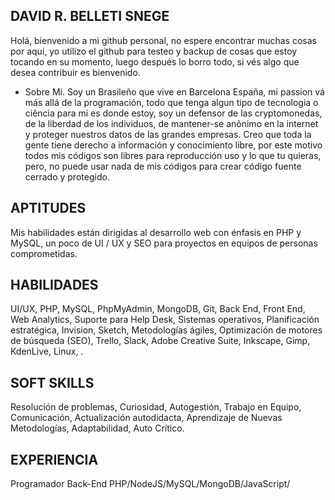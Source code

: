 ## DAVID R. BELLETI SNEGE

Holá, bienvenido a mi github personal, no espere encontrar muchas cosas por aqui, yo utilizo el github para testeo y backup de cosas que estoy tocando en su momento, luego después lo borro todo, si vés algo que desea contribuir es bienvenido.

- Sobre Mi.
Soy un Brasileño que vive en Barcelona España, mi passion vá más allá de la programación, todo que tenga algun tipo de tecnologia o ciência para mi es donde estoy, soy un defensor de las cryptomonedas, de la liberdad de los individuos, de mantener-se anônimo en la internet y proteger nuestros datos de las grandes empresas. Creo que toda la gente tiene derecho a información y conocimiento libre, por este motivo todos mis códigos son libres para reproducción uso y lo que tu quieras, pero, no puede usar nada de mis códigos para crear código fuente cerrado y protegido.

## APTITUDES

Mis habilidades están dirigidas al desarrollo web con énfasis en PHP y MySQL, un poco de UI / UX y SEO para proyectos en equipos de personas comprometidas. 

## HABILIDADES

UI/UX, PHP, MySQL, PhpMyAdmin, MongoDB, Git, Back End, Front End, Web Analytics, Suporte para Help Desk, Sistemas operativos, Planificación estratégica, Invision, Sketch, Metodologías ágiles, Optimización de motores de búsqueda (SEO), Trello, Slack, Adobe Creative Suite, Inkscape, Gimp, KdenLive, Linux, .

## SOFT SKILLS

Resolución de problemas, Curiosidad, Autogestión, Trabajo en Equipo, Comunicación, Actualización autodidacta, Aprendizaje de Nuevas Metodologías, Adaptabilidad, Auto Crítico.

## EXPERIENCIA

Programador Back-End PHP/NodeJS/MySQL/MongoDB/JavaScript/ 

